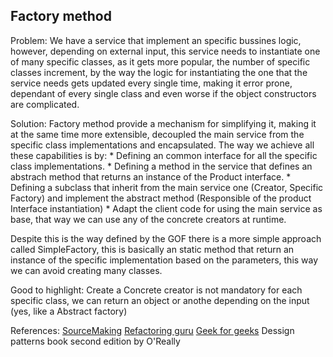 ## Factory method

Problem: We have a service that implement an specific bussines logic, however, depending on external input, this service needs to instantiate one of many specific classes, as it gets more popular, the number of specific classes increment, by the way the logic for instantiating the one that the service needs gets updated every single time, making it error prone, dependant of every single class and even worse if the object constructors are complicated.

Solution: Factory method provide a mechanism for simplifying it, making it at the same time more extensible, decoupled the main service from the specific class implementations and encapsulated. The way we achieve all these capabilities is by:
    * Defining an common interface for all the specific class implementations.
    * Defining a method in the service that defines an abstrach method that returns an instance of the Product interface.
    * Defining a subclass that inherit from the main service one (Creator, Specific Factory) and implement the abstract method (Responsible of the product Interface instantiation)
    * Adapt the client code for using the main service as base, that way we can use any of the concrete creators at runtime.

Despite this is the way defined by the GOF there is a more simple approach called SimpleFactory, this is basically an static method that return an instance of the specific implementation based on the parameters, this way we can avoid creating many classes.

Good to highlight: Create a Concrete creator is not mandatory for each specific class, we can return an object or anothe depending on the input (yes, like a Abstract factory)

References:
[SourceMaking](https://sourcemaking.com/design_patterns/factory_method)
[Refactoring guru](https://refactoring.guru/design-patterns/factory-method/csharp/example)
[Geek for geeks](https://geeksforgeeks.org/factory-method-for-designing-pattern/#advantages-of-factory-method-design-pattern)
Dessign patterns book second edition by O'Really